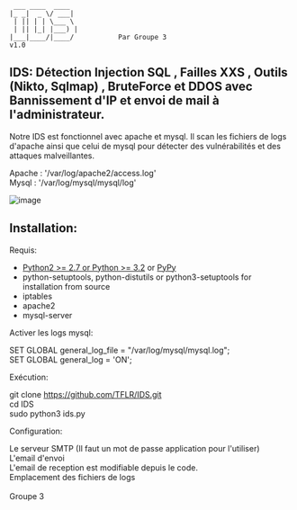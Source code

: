      ___ ____  ____
    |_ _|  _ \/ ___|
     | || | | \___ \
     | || |_| |___) |
    |___|____/|____/           Par Groupe 3   
    v1.0        


## IDS: Détection Injection SQL , Failles XXS , Outils (Nikto, Sqlmap) , BruteForce et DDOS avec Bannissement d'IP et envoi de mail à l'administrateur.

Notre IDS est fonctionnel avec apache et mysql. Il scan les fichiers de logs d'apache ainsi que celui de mysql pour détecter des vulnérabilités et des attaques malveillantes.

Apache : '/var/log/apache2/access.log'</br>
Mysql : '/var/log/mysql/mysql/log'</br>

![image](https://github.com/TFLR/IDS/assets/79453369/a6834b8c-a6c7-4f42-847b-80f628a66f6f)

Installation:
-------------

Requis:

- [Python2 >= 2.7 or Python >= 3.2](https://www.python.org) or [PyPy](https://pypy.org)
- python-setuptools, python-distutils or python3-setuptools for installation from source
- iptables
- apache2
- mysql-server

Activer les logs mysql:

SET GLOBAL general_log_file = "/var/log/mysql/mysql.log";</br>
SET GLOBAL general_log = 'ON';</br>

Exécution:

git clone https://github.com/TFLR/IDS.git</br>
cd IDS</br>
sudo python3 ids.py</br>

Configuration:

Le serveur SMTP (Il faut un mot de passe application pour l'utiliser)</br>
L'email d'envoi</br>
L'email de reception est modifiable depuis le code.</br>
Emplacement des fichiers de logs</br>
                                                                                                                   </br> Groupe 3
